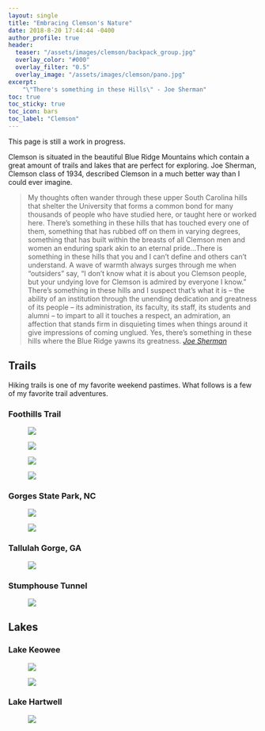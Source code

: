 ```yaml
---
layout: single
title: "Embracing Clemson's Nature"
date: 2018-8-20 17:44:44 -0400
author_profile: true
header:
  teaser: "/assets/images/clemson/backpack_group.jpg"
  overlay_color: "#000"
  overlay_filter: "0.5"
  overlay_image: "/assets/images/clemson/pano.jpg"
excerpt:
    "\"There's something in these Hills\" - Joe Sherman"
toc: true
toc_sticky: true
toc_icon: bars
toc_label: "Clemson"
---
```

This page is still a work in progress.

Clemson is situated in the beautiful Blue Ridge Mountains which contain a great amount of trails and lakes that are perfect for exploring. Joe Sherman, Clemson class of 1934, described Clemson in a much better way than I could ever imagine.
> My thoughts often wander through these upper South Carolina hills that shelter the University that forms a common bond for many thousands of people who have studied here, or taught here or worked here. There’s something in these hills that has touched every one of them, something that has rubbed off on them in varying degrees, something that has built within the breasts of all Clemson men and women an enduring spark akin to an eternal pride...There is something in these hills that you and I can’t define and others can’t understand. A wave of warmth always surges through me when “outsiders” say, “I don’t know what it is about you Clemson people, but your undying love for Clemson is admired by everyone I know.” There’s something in these hills and I suspect that’s what it is – the ability of an institution through the unending dedication and greatness of its people – its administration, its faculty, its staff, its students and alumni – to impart to all it touches a respect, an admiration, an affection that stands firm in disquieting times when things around it give impressions of coming unglued. Yes, there’s something in these hills where the Blue Ridge yawns its greatness. <cite><a href="https://alumni.clemson.edu/something-in-these-hills/">Joe Sherman</a></cite>

## Trails ##
Hiking trails is one of my favorite weekend pastimes. What follows is a few of my favorite trail adventures. 

### Foothills Trail ###
<figure>
<a href="/assets/images/clemson/couple.jpg"><img src="/assets/images/clemson/couple.jpg"></a>
</figure>

<figure>
<a href="/assets/images/clemson/backpack_group.jpg"><img src="/assets/images/clemson/backpack_group.jpg"></a>
</figure>

<figure>
<a href="/assets/images/clemson/sassafras.jpg"><img src="/assets/images/clemson/sassafras.jpg"></a>
</figure>

<figure>
<a href="/assets/images/clemson/pinnacle.jpg"><img src="/assets/images/clemson/pinnacle.jpg"></a>
</figure>

### Gorges State Park, NC ###
<figure>
<a href="/assets/images/clemson/rainbow.jpg"><img src="/assets/images/clemson/rainbow.jpg"></a>
</figure>
<figure>
<a href="/assets/images/clemson/turtle.jpg"><img src="/assets/images/clemson/turtle.jpg"></a>
</figure>

### Tallulah Gorge, GA ###
<figure>
<a href="/assets/images/clemson/tallulah.jpg"><img src="/assets/images/clemson/tallulah.jpg"></a>
</figure>

### Stumphouse Tunnel ###
<figure>
<a href="/assets/images/clemson/stumphouse.jpg"><img src="/assets/images/clemson/stumphouse.jpg"></a>
</figure>

## Lakes ##
### Lake Keowee ###
<figure>
<a href="/assets/images/clemson/keowee.jpg"><img src="/assets/images/clemson/keowee.jpg"></a>
</figure>

<figure>
<a href="/assets/images/clemson/jump.jpg"><img src="/assets/images/clemson/jump.jpg"></a>
</figure>

### Lake Hartwell ###
<figure>
<a href="/assets/images/clemson/quarry.jpg"><img src="/assets/images/clemson/quarry.jpg"></a>
</figure>
